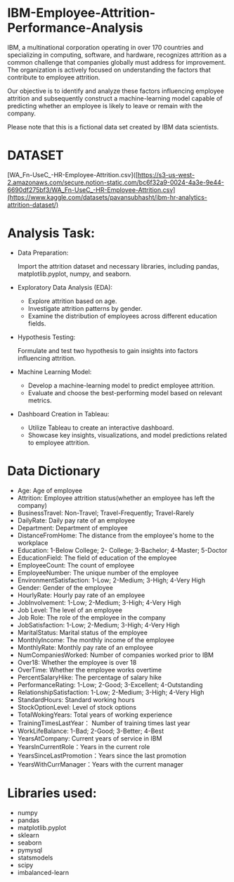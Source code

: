 # IBM-Employee-Attrition-Performance-Analysis

IBM, a multinational corporation operating in over 170 countries and specializing in computing, software, and hardware, recognizes attrition as a common challenge that companies globally must address for improvement. The organization is actively focused on understanding the factors that contribute to employee attrition.

Our objective is to identify and analyze these factors influencing employee attrition and subsequently construct a machine-learning model capable of predicting whether an employee is likely to leave or remain with the company.

Please note that this is a fictional data set created by IBM data scientists.


# DATASET

[WA_Fn-UseC_-HR-Employee-Attrition.csv]([https://s3-us-west-2.amazonaws.com/secure.notion-static.com/bc6f32a9-0024-4a3e-9e44-6690df275bf3/WA_Fn-UseC_-HR-Employee-Attrition.csv](https://www.kaggle.com/datasets/pavansubhasht/ibm-hr-analytics-attrition-dataset/)

# Analysis Task:

- Data Preparation:

  Import the attrition dataset and necessary libraries, including pandas, matplotlib.pyplot, numpy, and seaborn.

- Exploratory Data Analysis (EDA):

  - Explore attrition based on age.
  - Investigate attrition patterns by gender.
  - Examine the distribution of employees across different education fields.

- Hypothesis Testing:

  Formulate and test two hypothesis to gain insights into factors influencing attrition.

- Machine Learning Model:

  - Develop a machine-learning model to predict employee attrition.
  - Evaluate and choose the best-performing model based on relevant metrics.

- Dashboard Creation in Tableau:

  - Utilize Tableau to create an interactive dashboard.
  - Showcase key insights, visualizations, and model predictions related to employee attrition.

# Data Dictionary
- Age: Age of employee
- Attrition: Employee attrition status(whether an employee has left the company)
- BusinessTravel: Non-Travel; Travel-Frequently; Travel-Rarely
- DailyRate: Daily pay rate of an employee
- Department: Department of employee
- DistanceFromHome: The distance from the employee's home to the workplace
- Education: 1-Below College; 2- College; 3-Bachelor; 4-Master; 5-Doctor
- EducationField: The field of education of the employee
- EmployeeCount: The count of employee
- EmployeeNumber: The unique number of the employee
- EnvironmentSatisfaction: 1-Low; 2-Medium; 3-High; 4-Very High
- Gender: Gender of the employee
- HourlyRate: Hourly pay rate of an employee
- JobInvolvement: 1-Low; 2-Medium; 3-High; 4-Very High
- Job Level: The level of an employee
- Job Role: The role of the employee in the company
- JobSatisfaction: 1-Low; 2-Medium; 3-High; 4-Very High
- MaritalStatus: Marital status of the employee
- MonthlyIncome: The monthly income of the employee
- MonthlyRate: Monthly pay rate of an employee
- NumCompaniesWorked: Number of companies worked prior to IBM
- Over18: Whether the employee is over 18
- OverTime: Whether the employee works overtime
- PercentSalaryHike: The percentage of salary hike
- PerformanceRating: 1-Low; 2-Good; 3-Excellent; 4-Outstanding
- RelationshipSatisfaction: 1-Low; 2-Medium; 3-High; 4-Very High
- StandardHours: Standard working hours
- StockOptionLevel: Level of stock options
- TotalWokingYears: Total years of working experience
- TrainingTimesLastYear： Number of training times last year
- WorkLifeBalance: 1-Bad; 2-Good; 3-Better; 4-Best
- YearsAtCompany: Current years of service in IBM
- YearsInCurrentRole：Years in the current role
- YearsSinceLastPromotion：Years since the last promotion
- YearsWithCurrManager：Years with the current manager


# Libraries used:
- numpy
- pandas
- matplotlib.pyplot
- sklearn
- seaborn
- pymysql
- statsmodels
- scipy
- imbalanced-learn
